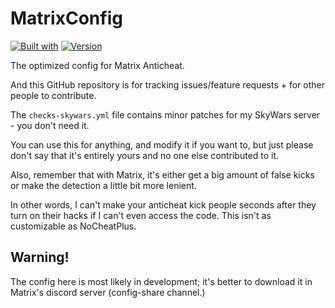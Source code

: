 # MatrixConfig
[![Built with](https://badgen.net/badge/built%20with/oxygen/green)](https://example.com/) [![Version](https://badgen.net/badge/for%20matrix/4.7.7/green)](https://example.com/)

The optimized config for Matrix Anticheat.

And this GitHub repository is for tracking issues/feature requests + for other people to contribute. 

The `checks-skywars.yml` file contains minor patches for my SkyWars server - you don't need it.

You can use this for anything, and modify it if you want to, but just please don't say that it's entirely yours and no one else contributed to it.

Also, remember that with Matrix, it's either get a big amount of false kicks or make the detection a little bit more lenient.

In other words, I can't make your anticheat kick people seconds after they turn on their hacks if I can't even access the code. This isn't as customizable as NoCheatPlus.

## Warning!
The config here is most likely in development; it's better to download it in Matrix's discord server (config-share channel.)
